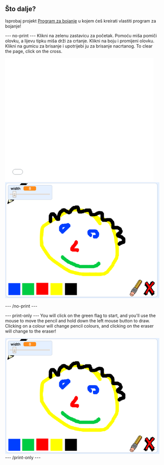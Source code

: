 ## Što dalje?

Isprobaj projekt [Program za bojanje](https://projects.raspberrypi.org/en/projects/paint-box?utm_source=pathway&utm_medium=whatnext&utm_campaign=projects) u kojem ćeš kreirati vlastiti program za bojanje!

\--- no-print \--- Klikni na zelenu zastavicu za početak. Pomoću miša pomiči olovku, a lijevu tipku miša drži za crtanje. Klikni na boju i promijeni olovku. Klikni na gumicu za brisanje i upotrijebi ju za brisanje nacrtanog. To clear the page, click on the cross.

<div class="scratch-preview">
  <iframe allowtransparency="true" width="485" height="402" src="//scratch.mit.edu/projects/embed/267243161/?autostart=false" frameborder="0" scrolling="no"></iframe>
  <img src="images/paint-box-showcase.png">
</div>

\--- /no-print \---

\--- print-only \--- You will click on the green flag to start, and you'll use the mouse to move the pencil and hold down the left mouse button to draw. Clicking on a colour will change pencil colours, and clicking on the eraser will change to the eraser!

![showcase](images/paint-box-showcase.png) \--- /print-only \---